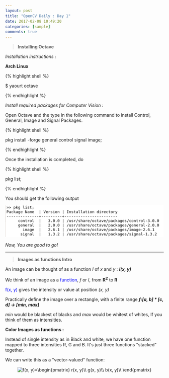 ```yaml
---
layout: post
title: "OpenCV Daily : Day 1"
date: 2017-02-08 10:49:20
categories: [sample]
comments: true
---
```


> **Installing Octave**


*Installation instructions :*

**Arch Linux**

{% highlight shell %}

$ yaourt octave

{% endhighlight %}

*Install required packages for Computer Vision :*

Open Octave and the type in the following command to install Control, General, Image and Signal Packages.

{% highlight shell %}

pkg install -forge general control signal image;

{% endhighlight %}

Once the installation is completed, do

{% highlight shell %}

pkg list;

{% endhighlight %}

You should get the following output

![pkglist](/images/posts/opencv/day1/pkglist.png)

_Now, You are good to go!_



----------------------------------------------------

>**Images as functions Intro**


An image can be thought of as a function *I* of _x_ and _y_ : ***I(x, y)***

We think of an image as a <span style="color:blue">function</span>, _f_ or _I_, from **R<sup>2</sup>** to **R**

<span style="color:blue">f(x, y)</span> gives the intensity or value at position _(x, y)_

Practically define the image over a rectangle, with a finite range 
**_f:[a, b] * [c, d] -> [min, max]_**

_min_ would be blackest of blacks and _max_ would be whitest of whites, If you think of them as intensities.


**Color Images as functions :**

Instead of single intensity as in Black and white, we have one function mapped to three intensities R, G and B.
It's just three functions "stacked" together. 

We can write this as a "vector-valued" function:

<p align="center"><img align="center" src="https://tex.s2cms.ru/svg/f(x%2C%20y)%3D%5Cbegin%7Bpmatrix%7D%0Ar(x%2C%20y)%5C%5C%0Ag(x%2C%20y)%5C%5C%0Ab(x%2C%20y)%5C%5C%0A%5Cend%7Bpmatrix%7D" alt="f(x, y)=\begin{pmatrix}
r(x, y)\\
g(x, y)\\
b(x, y)\\
\end{pmatrix}" /></p>
